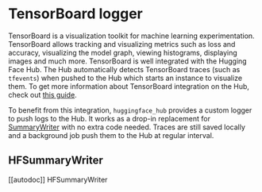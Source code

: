 <!--⚠️ Note that this file is in Markdown but contain specific syntax for our doc-builder (similar to MDX) that may not be
rendered properly in your Markdown viewer.
-->

# TensorBoard logger

TensorBoard is a visualization toolkit for machine learning experimentation. TensorBoard allows tracking and visualizing
metrics such as loss and accuracy, visualizing the model graph, viewing histograms, displaying images and much more.
TensorBoard is well integrated with the Hugging Face Hub. The Hub automatically detects TensorBoard traces (such as
`tfevents`) when pushed to the Hub which starts an instance to visualize them. To get more information about TensorBoard
integration on the Hub, check out [this guide](https://huggingface.co/docs/hub/tensorboard).

To benefit from this integration, `huggingface_hub` provides a custom logger to push logs to the Hub. It works as a
drop-in replacement for [SummaryWriter](https://tensorboardx.readthedocs.io/en/latest/tensorboard.html) with no extra
code needed. Traces are still saved locally and a background job push them to the Hub at regular interval.

## HFSummaryWriter

[[autodoc]] HFSummaryWriter